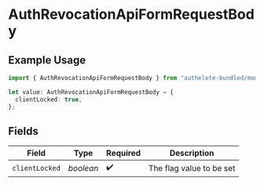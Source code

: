 # AuthRevocationApiFormRequestBody

## Example Usage

```typescript
import { AuthRevocationApiFormRequestBody } from "authelete-bundled/models/operations";

let value: AuthRevocationApiFormRequestBody = {
  clientLocked: true,
};
```

## Fields

| Field                     | Type                      | Required                  | Description               |
| ------------------------- | ------------------------- | ------------------------- | ------------------------- |
| `clientLocked`            | *boolean*                 | :heavy_check_mark:        | The flag value to be set<br/> |